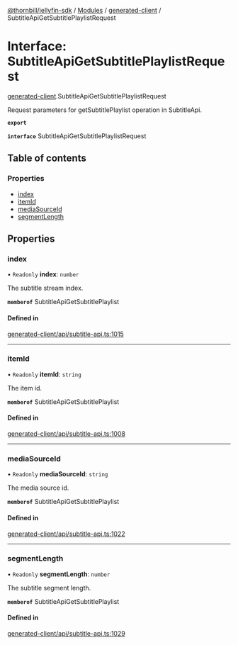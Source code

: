 [@thornbill/jellyfin-sdk](../README.md) / [Modules](../modules.md) / [generated-client](../modules/generated_client.md) / SubtitleApiGetSubtitlePlaylistRequest

# Interface: SubtitleApiGetSubtitlePlaylistRequest

[generated-client](../modules/generated_client.md).SubtitleApiGetSubtitlePlaylistRequest

Request parameters for getSubtitlePlaylist operation in SubtitleApi.

**`export`**

**`interface`** SubtitleApiGetSubtitlePlaylistRequest

## Table of contents

### Properties

- [index](generated_client.SubtitleApiGetSubtitlePlaylistRequest.md#index)
- [itemId](generated_client.SubtitleApiGetSubtitlePlaylistRequest.md#itemid)
- [mediaSourceId](generated_client.SubtitleApiGetSubtitlePlaylistRequest.md#mediasourceid)
- [segmentLength](generated_client.SubtitleApiGetSubtitlePlaylistRequest.md#segmentlength)

## Properties

### index

• `Readonly` **index**: `number`

The subtitle stream index.

**`memberof`** SubtitleApiGetSubtitlePlaylist

#### Defined in

[generated-client/api/subtitle-api.ts:1015](https://github.com/jellyfin/jellyfin-sdk-typescript/blob/7402732/src/generated-client/api/subtitle-api.ts#L1015)

___

### itemId

• `Readonly` **itemId**: `string`

The item id.

**`memberof`** SubtitleApiGetSubtitlePlaylist

#### Defined in

[generated-client/api/subtitle-api.ts:1008](https://github.com/jellyfin/jellyfin-sdk-typescript/blob/7402732/src/generated-client/api/subtitle-api.ts#L1008)

___

### mediaSourceId

• `Readonly` **mediaSourceId**: `string`

The media source id.

**`memberof`** SubtitleApiGetSubtitlePlaylist

#### Defined in

[generated-client/api/subtitle-api.ts:1022](https://github.com/jellyfin/jellyfin-sdk-typescript/blob/7402732/src/generated-client/api/subtitle-api.ts#L1022)

___

### segmentLength

• `Readonly` **segmentLength**: `number`

The subtitle segment length.

**`memberof`** SubtitleApiGetSubtitlePlaylist

#### Defined in

[generated-client/api/subtitle-api.ts:1029](https://github.com/jellyfin/jellyfin-sdk-typescript/blob/7402732/src/generated-client/api/subtitle-api.ts#L1029)
